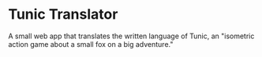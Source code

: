 # Tunic Translator
A small web app that translates the written language of Tunic, an "isometric action game about a small fox on a big adventure."

